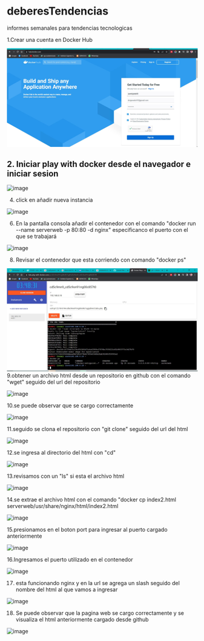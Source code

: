 # deberesTendencias
informes semanales para tendencias tecnologicas

1.Crear una cuenta en Docker Hub 

<img src="crear cuenta.JPG" />

<h2>2. Iniciar play with docker desde el navegador e iniciar sesion</h2>

![image](https://user-images.githubusercontent.com/91167333/195993050-60cf5b17-adec-4373-8e8d-80255af69a62.png)

4. click en añadir nueva instancia

![image](https://user-images.githubusercontent.com/91167333/195993186-27a9b09d-e133-490f-a993-6cf6cf407ce6.png)

6. En la pantalla consola añadir el contenedor con el comando "docker run --name serverweb -p 80:80 -d nginx" especificanco el puerto con el que se trabajará

![image](https://user-images.githubusercontent.com/91167333/195993148-51736c48-26b1-4046-81e3-35e6adf82a42.png)

8. Revisar el contenedor que esta corriendo con comando "docker ps"

<img src="1.JPG" />
9.obtener un archivo html desde un repositorio en github con el comando "wget" seguido del url del repositorio

![image](https://user-images.githubusercontent.com/91167333/197315434-9b17d20c-6113-43d2-bdd6-66e7665fa28f.png)

10.se puede observar que se cargo correctamente

![image](https://user-images.githubusercontent.com/91167333/197315456-41102b74-a9e8-4d4b-8b57-6edd2b247206.png)

11.seguido se clona el repositorio con "git clone" seguido del url del html


![image](https://user-images.githubusercontent.com/91167333/197315526-22499386-3590-4492-8e79-2ac4c25003a1.png)

12.se ingresa al directorio del html con "cd"


![image](https://user-images.githubusercontent.com/91167333/197315540-5d6436aa-a9e8-410b-be02-1456442160b1.png)

13.revisamos con un "ls" si esta el archivo html 


![image](https://user-images.githubusercontent.com/91167333/197315559-c8b4f1f6-42f2-4f07-9ac3-9cf9bb7fa297.png)

14.se extrae el archivo html con el comando "docker cp index2.html serverweb/usr/share/nginx/html/index2.html


![image](https://user-images.githubusercontent.com/91167333/197315578-3827b236-5f3a-4e40-b272-cc6d940c20fb.png)

15.presionamos en el boton port para ingresar al puerto cargado anteriormente


![image](https://user-images.githubusercontent.com/91167333/197315597-a8ed21c9-8141-4db0-8c1e-6fd3d4973bd7.png)

16.Ingresamos el puerto utilizado en el contenedor

![image](https://user-images.githubusercontent.com/91167333/197315602-f7edba1c-39ac-4856-afeb-3138e9a49bd0.png)

17. esta funcionando nginx y en la url se agrega un slash seguido del nombre del html al que vamos a ingresar 

![image](https://user-images.githubusercontent.com/91167333/197344965-9b36cd11-2c9f-456a-9ab6-939986bff95a.png)



18. Se puede observar que la pagina web se cargo correctamente y se visualiza el html anteriormente cargado desde github 

![image](https://user-images.githubusercontent.com/91167333/197315624-6dd4f180-431e-41f6-aac7-a8d365c80d4a.png)





